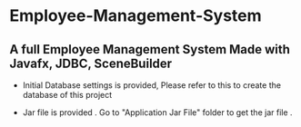 # Employee-Management-System

A full Employee Management System Made with Javafx, JDBC, SceneBuilder 
---------------------------------------------------------------------------------


* Initial Database settings is provided, Please refer to this to create the database of this project

* Jar file is provided . Go to "Application Jar File" folder to get the jar file . 

